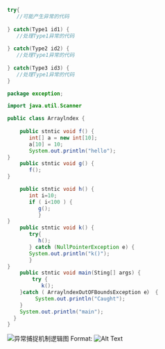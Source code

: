 ```java
try{
   //可能产生异常的代码
   
} catch(Type1 id1) {
   //处理Type1异常的代码
   
} catch(Type2 id2) {
   //处理Type1异常的代码
   
} catch(Type3 id3) {
   //处理Type1异常的代码
}
```

```java
package exception;

import java.util.Scanner

public class Arraylndex {
   
    public stntic void f() {
       int[] a = new int[10];
       a[10] = 10;
       System.out.println("hello");
}    
    public stntic void g() {
       f();   
}

    public stntic void h() {
       int i=10;
       if ( i<100 ) {
          g();
          }   
}
    public stntic void k() {
       try{
          h();
       } catch (NullPointerException e) {
       System.out.println("k()");
       }
}
    public stntic void main(Sting[] args) { 
        try {
           k();
    }catch ( ArraylndexOutOFBoundsException e） {
         System.out.println("Caught");
    }
    System.out.println("main");
  }
}
```
![异常捕捉机制逻辑图](http://p8eerbuco.bkt.clouddn.com/%E5%BC%82%E5%B8%B8%E6%8D%95%E6%8D%89%E6%9C%BA%E5%88%B6.png)
Format: ![Alt Text](url)
